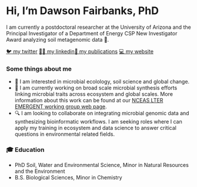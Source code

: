 # Hi, I’m Dawson Fairbanks, PhD

I am currently a postdoctoral researcher at the University of Arizona and the Principal Investigator of a Department of Energy CSP New Investigator Award analyzing soil metagenomic data 🧬.

[🐦 my twitter](https://twitter.com/dawsonfairbanks) [👩‍🏫 my linkedin](https://www.linkedin.com/in/dawsonfairbanks/)[📝 my publications](https://scholar.google.com/citations?user=TjtNlmcAAAAJ&hl=en&oi=ao) [💻 my website](dawsonfairbanks.com)

### Some things about me
- 👀 I am interested in microbial ecolology, soil science and global change.
- 🌱 I am currently working on broad scale microbial synthesis efforts linking microbial traits across ecosystem and global scales. More information about this work can be found at our [NCEAS LTER EMERGENT working group web page](https://lternet.edu/working-groups/ecological-metagenome-derived-reference-genomes-and-traits-emergent/).
- 🔍 I am looking to collaborate on integrating microbial genomic data and synthesizing bioinformatic workflows. I am seeking roles where I can apply my training in ecosystem and data science to answer critical questions in environmental related fields.

### 🎓 Education
* PhD Soil, Water and Environmental Science, Minor in Natural Resources and the Environment
* B.S. Biological Sciences, Minor in Chemistry

<!---
dawsonfairbanks/dawsonfairbanks is a ✨ special ✨ repository because its `README.md` (this file) appears on your GitHub profile.
You can click the Preview link to take a look at your changes.
--->
